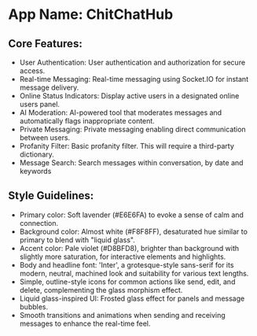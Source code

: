 # **App Name**: ChitChatHub

## Core Features:

- User Authentication: User authentication and authorization for secure access.
- Real-time Messaging: Real-time messaging using Socket.IO for instant message delivery.
- Online Status Indicators: Display active users in a designated online users panel.
- AI Moderation: AI-powered tool that moderates messages and automatically flags inappropriate content.
- Private Messaging: Private messaging enabling direct communication between users.
- Profanity Filter: Basic profanity filter. This will require a third-party dictionary.
- Message Search: Search messages within conversation, by date and keywords

## Style Guidelines:

- Primary color: Soft lavender (#E6E6FA) to evoke a sense of calm and connection.
- Background color: Almost white (#F8F8FF), desaturated hue similar to primary to blend with "liquid glass".
- Accent color: Pale violet (#D8BFD8), brighter than background with slightly more saturation, for interactive elements and highlights.
- Body and headline font: 'Inter', a grotesque-style sans-serif for its modern, neutral, machined look and suitability for various text lengths.
- Simple, outline-style icons for common actions like send, edit, and delete, complementing the glass morphism effect.
- Liquid glass-inspired UI: Frosted glass effect for panels and message bubbles.
- Smooth transitions and animations when sending and receiving messages to enhance the real-time feel.